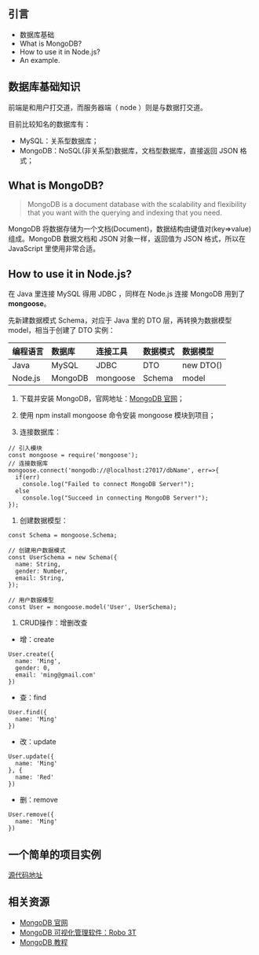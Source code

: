 ## 引言

* 数据库基础
* What is MongoDB?
* How to use it in Node.js?
* An example.

## 数据库基础知识

前端是和用户打交道，而服务器端（ node ）则是与数据打交道。

目前比较知名的数据库有：

* MySQL：关系型数据库；
* MongoDB：NoSQL(非关系型)数据库，文档型数据库，直接返回 JSON 格式；

## What is MongoDB?

>MongoDB is a document database with the scalability and flexibility that you want with the querying and indexing that you need.

MongoDB 将数据存储为一个文档(Document)，数据结构由键值对(key=>value)组成。MongoDB 数据文档和 JSON 对象一样，返回值为 JSON 格式，所以在 JavaScript 里使用非常合适。

## How to use it in Node.js?

在 Java 里连接 MySQL 得用 JDBC ，同样在 Node.js 连接 MongoDB 用到了 **mongoose**。

先新建数据模式 Schema，对应于 Java 里的 DTO 层，再转换为数据模型 model，相当于创建了 DTO 实例：

| 编程语言   | 数据库   | 连接工具   | 数据模式   | 数据模型   | 
|:----|:----|:----|:----|:----|
| Java   | MySQL   | JDBC   | DTO   | new DTO()   | 
| Node.js   | MongoDB   | mongoose   | Schema   | model   | 

1. 下载并安装 MongoDB，官网地址：[MongoDB 官网](https://www.mongodb.com/)；

2. 使用  npm install mongoose  命令安装 mongoose 模块到项目；

3. 连接数据库：

```
// 引入模块
const mongoose = require('mongoose');
// 连接数据库
mongoose.connect('mongodb://@localhost:27017/dbName', err=>{
  if(err)
    console.log("Failed to connect MongoDB Server!");
  else
    console.log("Succeed in connecting MongoDB Server!");
});
```

1. 创建数据模型：

```
const Schema = mongoose.Schema;

// 创建用户数据模式
const UserSchema = new Schema({
  name: String,
  gender: Number,
  email: String,
});

// 用户数据模型
const User = mongoose.model('User', UserSchema);
```

1. CRUD操作：增删改查

* 增：create

```
User.create({
  name: 'Ming',
  gender: 0,
  email: 'ming@gmail.com'
})
```

  * 查：find

```
User.find({
  name: 'Ming'
})
```

  * 改：update

```
User.update({
  name: 'Ming'
}, {
  name: 'Red'
})
```

  * 删：remove

```
User.remove({
  name: 'Ming'
})
```

## 一个简单的项目实例

[源代码地址](https://send.firefox.com/download/3b4976abd6ad255c/#RPyVZ5dsrTfoWoRscEu2mA)

## 相关资源

* [MongoDB 官网](https://www.mongodb.com/)
* [MongoDB 可视化管理软件：Robo 3T](https://robomongo.org/)
* [MongoDB 教程](http://www.runoob.com/mongodb/mongodb-tutorial.html)
